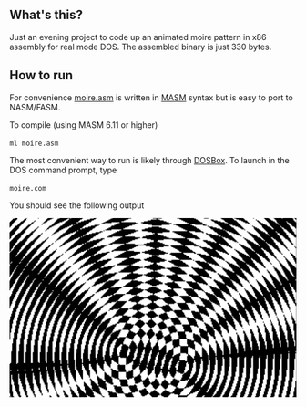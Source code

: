 What's this?
-----
Just an evening project to code up an animated moire pattern in x86 assembly for real mode DOS. 
The assembled binary is just 330 bytes. 

How to run
------
For convenience [moire.asm](src/moire.asm) is written in [MASM](https://en.wikipedia.org/wiki/Microsoft_Macro_Assembler) 
syntax but is easy to port to NASM/FASM. 

To compile (using MASM 6.11 or higher)

`ml moire.asm`

The most convenient way to run is likely through [DOSBox](https://www.dosbox.com/). To launch
in the DOS command prompt, type

`moire.com` 

You should see the following output

![B&W](docs/moire_bw.png)


